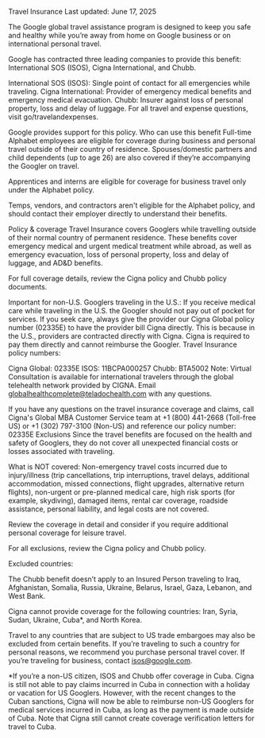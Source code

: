 
Travel Insurance
Last updated: June 17, 2025

The Google global travel assistance program is designed to keep you safe and healthy while you’re away from home on Google business or on international personal travel.

Google has contracted three leading companies to provide this benefit: International SOS (ISOS), Cigna International, and Chubb.

International SOS (ISOS): Single point of contact for all emergencies while traveling.
Cigna International: Provider of emergency medical benefits and emergency medical evacuation.
Chubb: Insurer against loss of personal property, loss and delay of luggage. 
For all travel and expense questions, visit go/travelandexpenses.

Google provides support for this policy.
Who can use this benefit
Full-time Alphabet employees are eligible for coverage during business and personal travel outside of their country of residence. Spouses/domestic partners and child dependents (up to age 26) are also covered if they’re accompanying the Googler on travel.

Apprentices and interns are eligible for coverage for business travel only under the Alphabet policy.

Temps, vendors, and contractors aren't eligible for the Alphabet policy, and should contact their employer directly to understand their benefits.

Policy & coverage
Travel Insurance covers Googlers while travelling outside of their normal country of permanent residence. These benefits cover emergency medical and urgent medical treatment while abroad, as well as emergency evacuation, loss of personal property, loss and delay of luggage, and AD&D benefits.

For full coverage details, review the Cigna policy and Chubb policy documents.

Important for non-U.S. Googlers traveling in the U.S.: If you receive medical care while traveling in the U.S. the Googler should not pay out of pocket for services. If you seek care, always give the provider our Cigna Global policy number (02335E) to have the provider bill Cigna directly. This is because in the U.S., providers are contracted directly with Cigna. Cigna is required to pay them directly and cannot reimburse the Googler.
Travel Insurance policy numbers:

Cigna Global: 02335E
ISOS: 11BCPA000257
Chubb: BTA5002
Note: Virtual Consultation is available for international travelers through the global telehealth network provided by CIGNA. Email globalhealthcomplete@teladochealth.com with any questions.

If you have any questions on the travel insurance coverage and claims, call Cigna's Global MBA Customer Service team at +1 (800) 441-2668 (Toll-free US) or +1 (302) 797-3100 (Non-US) and reference our policy number: 02335E
Exclusions
Since the travel benefits are focused on the health and safety of Googlers, they do not cover all unexpected financial costs or losses associated with traveling.

What is NOT covered: Non-emergency travel costs incurred due to injury/illness (trip cancellations, trip interruptions, travel delays, additional accommodation, missed connections, flight upgrades, alternative return flights), non-urgent or pre-planned medical care, high risk sports (for example, skydiving), damaged items, rental car coverage, roadside assistance, personal liability, and legal costs are not covered.

Review the coverage in detail and consider if you require additional personal coverage for leisure travel.

For all exclusions, review the Cigna policy and Chubb policy.

Excluded countries:

The Chubb benefit doesn’t apply to an Insured Person traveling to Iraq, Afghanistan, Somalia, Russia, Ukraine, Belarus, Israel, Gaza, Lebanon, and West Bank.

Cigna cannot provide coverage for the following countries: Iran, Syria, Sudan, Ukraine, Cuba*, and North Korea.

Travel to any countries that are subject to US trade embargoes may also be excluded from certain benefits. If you’re traveling to such a country for personal reasons, we recommend you purchase personal travel cover. If you’re traveling for business, contact isos@google.com.

*If you’re a non-US citizen, ISOS and Chubb offer coverage in Cuba. Cigna is still not able to pay claims incurred in Cuba in connection with a holiday or vacation for US Googlers. However, with the recent changes to the Cuban sanctions, Cigna will now be able to reimburse non-US Googlers for medical services incurred in Cuba, as long as the payment is made outside of Cuba. Note that Cigna still cannot create coverage verification letters for travel to Cuba.



